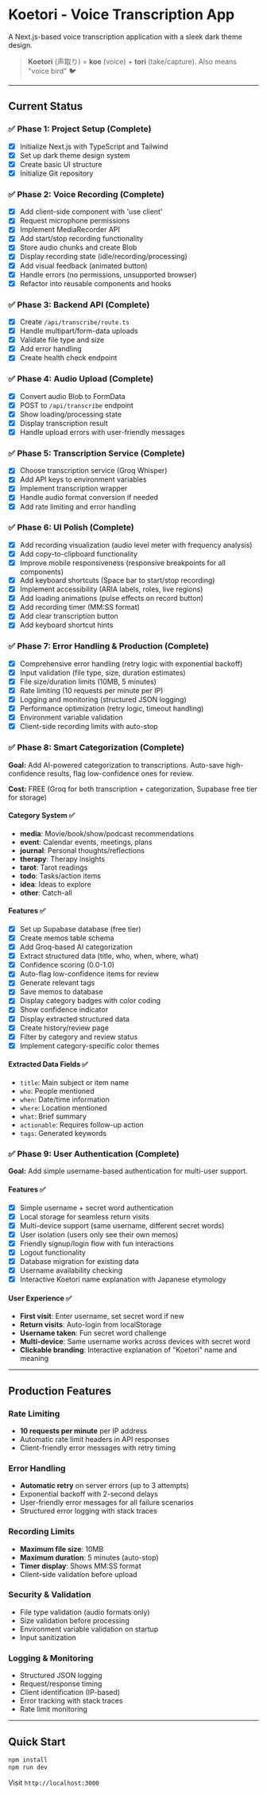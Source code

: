 # Koetori - Voice Transcription App

A Next.js-based voice transcription application with a sleek dark theme design.

> **Koetori** (声取り) = **koe** (voice) + **tori** (take/capture). Also means "voice bird" 🐦

---

## Current Status

### ✅ Phase 1: Project Setup (Complete)

- [x] Initialize Next.js with TypeScript and Tailwind
- [x] Set up dark theme design system
- [x] Create basic UI structure
- [x] Initialize Git repository

### ✅ Phase 2: Voice Recording (Complete)

- [x] Add client-side component with 'use client'
- [x] Request microphone permissions
- [x] Implement MediaRecorder API
- [x] Add start/stop recording functionality
- [x] Store audio chunks and create Blob
- [x] Display recording state (idle/recording/processing)
- [x] Add visual feedback (animated button)
- [x] Handle errors (no permissions, unsupported browser)
- [x] Refactor into reusable components and hooks

### ✅ Phase 3: Backend API (Complete)

- [x] Create `/api/transcribe/route.ts`
- [x] Handle multipart/form-data uploads
- [x] Validate file type and size
- [x] Add error handling
- [x] Create health check endpoint

### ✅ Phase 4: Audio Upload (Complete)

- [x] Convert audio Blob to FormData
- [x] POST to `/api/transcribe` endpoint
- [x] Show loading/processing state
- [x] Display transcription result
- [x] Handle upload errors with user-friendly messages

### ✅ Phase 5: Transcription Service (Complete)

- [x] Choose transcription service (Groq Whisper)
- [x] Add API keys to environment variables
- [x] Implement transcription wrapper
- [x] Handle audio format conversion if needed
- [x] Add rate limiting and error handling

### ✅ Phase 6: UI Polish (Complete)

- [x] Add recording visualization (audio level meter with frequency analysis)
- [x] Add copy-to-clipboard functionality
- [x] Improve mobile responsiveness (responsive breakpoints for all components)
- [x] Add keyboard shortcuts (Space bar to start/stop recording)
- [x] Implement accessibility (ARIA labels, roles, live regions)
- [x] Add loading animations (pulse effects on record button)
- [x] Add recording timer (MM:SS format)
- [x] Add clear transcription button
- [x] Add keyboard shortcut hints

### ✅ Phase 7: Error Handling & Production (Complete)

- [x] Comprehensive error handling (retry logic with exponential backoff)
- [x] Input validation (file type, size, duration estimates)
- [x] File size/duration limits (10MB, 5 minutes)
- [x] Rate limiting (10 requests per minute per IP)
- [x] Logging and monitoring (structured JSON logging)
- [x] Performance optimization (retry logic, timeout handling)
- [x] Environment variable validation
- [x] Client-side recording limits with auto-stop

### ✅ Phase 8: Smart Categorization (Complete)

**Goal:** Add AI-powered categorization to transcriptions. Auto-save high-confidence results, flag low-confidence ones for review.

**Cost:** FREE (Groq for both transcription + categorization, Supabase free tier for storage)

#### Category System ✅

- **media**: Movie/book/show/podcast recommendations
- **event**: Calendar events, meetings, plans
- **journal**: Personal thoughts/reflections
- **therapy**: Therapy insights
- **tarot**: Tarot readings
- **todo**: Tasks/action items
- **idea**: Ideas to explore
- **other**: Catch-all

#### Features ✅

- [x] Set up Supabase database (free tier)
- [x] Create memos table schema
- [x] Add Groq-based AI categorization
- [x] Extract structured data (title, who, when, where, what)
- [x] Confidence scoring (0.0-1.0)
- [x] Auto-flag low-confidence items for review
- [x] Generate relevant tags
- [x] Save memos to database
- [x] Display category badges with color coding
- [x] Show confidence indicator
- [x] Display extracted structured data
- [x] Create history/review page
- [x] Filter by category and review status
- [x] Implement category-specific color themes

#### Extracted Data Fields ✅

- `title`: Main subject or item name
- `who`: People mentioned
- `when`: Date/time information
- `where`: Location mentioned
- `what`: Brief summary
- `actionable`: Requires follow-up action
- `tags`: Generated keywords

### ✅ Phase 9: User Authentication (Complete)

**Goal:** Add simple username-based authentication for multi-user support.

#### Features ✅

- [x] Simple username + secret word authentication
- [x] Local storage for seamless return visits
- [x] Multi-device support (same username, different secret words)
- [x] User isolation (users only see their own memos)
- [x] Friendly signup/login flow with fun interactions
- [x] Logout functionality
- [x] Database migration for existing data
- [x] Username availability checking
- [x] Interactive Koetori name explanation with Japanese etymology

#### User Experience ✅

- **First visit**: Enter username, set secret word if new
- **Return visits**: Auto-login from localStorage
- **Username taken**: Fun secret word challenge
- **Multi-device**: Same username works across devices with secret word
- **Clickable branding**: Interactive explanation of "Koetori" name and meaning

---

## Production Features

### Rate Limiting

- **10 requests per minute** per IP address
- Automatic rate limit headers in API responses
- Client-friendly error messages with retry timing

### Error Handling

- **Automatic retry** on server errors (up to 3 attempts)
- Exponential backoff with 2-second delays
- User-friendly error messages for all failure scenarios
- Structured error logging with stack traces

### Recording Limits

- **Maximum file size**: 10MB
- **Maximum duration**: 5 minutes (auto-stop)
- **Timer display**: Shows MM:SS format
- Client-side validation before upload

### Security & Validation

- File type validation (audio formats only)
- Size validation before processing
- Environment variable validation on startup
- Input sanitization

### Logging & Monitoring

- Structured JSON logging
- Request/response timing
- Client identification (IP-based)
- Error tracking with stack traces
- Rate limit monitoring

---

## Quick Start

```bash
npm install
npm run dev
```

Visit `http://localhost:3000`
